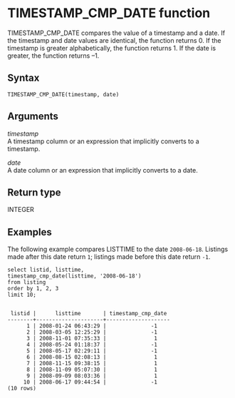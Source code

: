 # TIMESTAMP\_CMP\_DATE function<a name="r_TIMESTAMP_CMP_DATE"></a>

TIMESTAMP\_CMP\_DATE compares the value of a timestamp and a date\. If the timestamp and date values are identical, the function returns 0\. If the timestamp is greater alphabetically, the function returns 1\. If the date is greater, the function returns –1\.

## Syntax<a name="r_TIMESTAMP_CMP_DATE-syntax"></a>

```
TIMESTAMP_CMP_DATE(timestamp, date)
```

## Arguments<a name="r_TIMESTAMP_CMP_DATE-arguments"></a>

 *timestamp*   
A timestamp column or an expression that implicitly converts to a timestamp\.

 *date*   
A date column or an expression that implicitly converts to a date\.

## Return type<a name="r_TIMESTAMP_CMP_DATE-return-type"></a>

INTEGER

## Examples<a name="r_TIMESTAMP_CMP_DATE-examples"></a>

The following example compares LISTTIME to the date `2008-06-18`\. Listings made after this date return `1`; listings made before this date return `-1`\. 

```
select listid, listtime,
timestamp_cmp_date(listtime, '2008-06-18')
from listing
order by 1, 2, 3
limit 10;


 listid |      listtime       | timestamp_cmp_date
--------+---------------------+--------------------
      1 | 2008-01-24 06:43:29 |              -1
      2 | 2008-03-05 12:25:29 |              -1
      3 | 2008-11-01 07:35:33 |               1
      4 | 2008-05-24 01:18:37 |              -1
      5 | 2008-05-17 02:29:11 |              -1
      6 | 2008-08-15 02:08:13 |               1
      7 | 2008-11-15 09:38:15 |               1
      8 | 2008-11-09 05:07:30 |               1
      9 | 2008-09-09 08:03:36 |               1
     10 | 2008-06-17 09:44:54 |              -1
(10 rows)
```